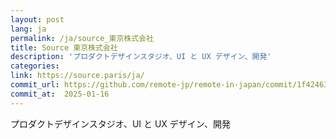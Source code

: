 ```yaml
---
layout: post
lang: ja
permalink: /ja/source_東京株式会社
title: Source 東京株式会社
description: 'プロダクトデザインスタジオ、UI と UX デザイン、開発'
categories: 
link: https://source.paris/ja/
commit_url: https://github.com/remote-jp/remote-in-japan/commit/1f42463fa278ec6976af90175ef27509a22908f0
commit_at:  2025-01-16
---
```


<p>プロダクトデザインスタジオ、UI と UX デザイン、開発</p>
